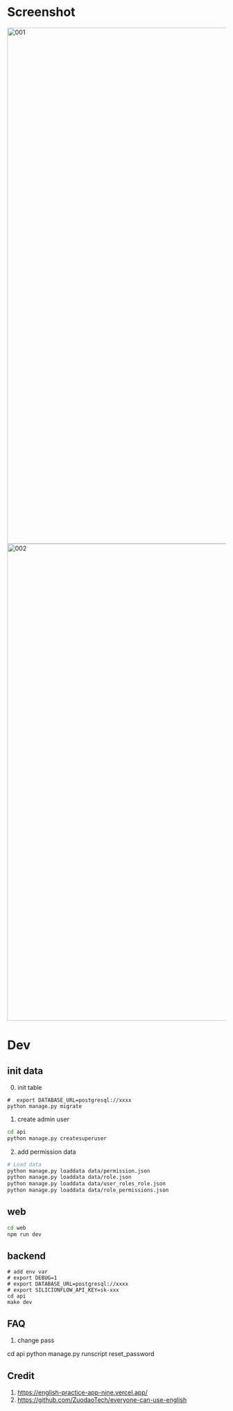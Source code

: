 # Screenshot


<img width="1188" alt="001" src="https://github.com/user-attachments/assets/9b91881f-d617-4c91-9382-2e8c8d8f1ae8">

<img width="1098" alt="002" src="https://github.com/user-attachments/assets/6a41abfc-32ab-408a-94aa-8dfa233f4e3c">

# Dev


## init data

0. init table

```
#  export DATABASE_URL=postgresql://xxxx
python manage.py migrate
```

1. create admin user

```bash
cd api
python manage.py createsuperuser
```

2. add permission data

```sh
# Load data
python manage.py loaddata data/permission.json 
python manage.py loaddata data/role.json 
python manage.py loaddata data/user_roles_role.json
python manage.py loaddata data/role_permissions.json
```


## web

```sh
cd web
npm run dev
```

## backend

```
# add env var
# export DEBUG=1
# export DATABASE_URL=postgresql://xxxx
# export SILICIONFLOW_API_KEY=sk-xxx
cd api
make dev
```


## FAQ

1. change pass

cd api
python manage.py runscript reset_password

## Credit

1. https://english-practice-app-nine.vercel.app/
2. https://github.com/ZuodaoTech/everyone-can-use-english

